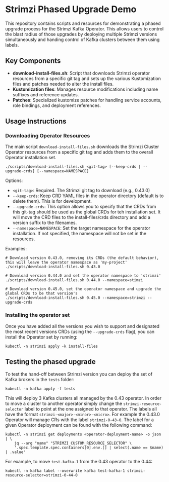 # Strimzi Phased Upgrade Demo

This repository contains scripts and resources for demonstrating a phased upgrade process for the Strimzi Kafka Operator.
This allows users to control the blast radius of those upgrades by deploying multiple Strimzi versions simultaneously and handing control of Kafka clusters between them using labels. 

## Key Components

- **download-install-files.sh**: Script that downloads Strimzi operator resources from a specific git tag and sets up the various Kustomization files and patches needed to alter the install files.
- **Kustomization files**: Manages resource modifications including name suffixes and reference updates.
- **Patches**: Specialized kustomize patches for handling service accounts, role bindings, and deployment references.

## Usage Instructions

### Downloading Operator Resources

The main script `download-install-files.sh` downloads the Strimzi Cluster Operator resources from a specific git tag and adds them to the overall Operator installation set.

```shell
./scripts/download-install-files.sh <git-tag> [--keep-crds | --upgrade-crds] [--namespace=NAMESPACE] 
```

Options:

- `<git-tag>`: Required. The Strimzi git tag to download (e.g., 0.43.0)
- `--keep-crds`: Keep CRD YAML files in the operator directory (default is to delete them). This is for development.
- `--upgrade-crds`: This option allows you to specify that the CRDs from this git-tag should be used as the global CRDs for teh installation set. It will move the CRD files to the install-files/crds directory and add a version suffix to the filenames. 
- `--namespace=NAMESPACE`: Set the target namespace for the operator installation. If not specified, the namespace will not be set in the resources.

Examples:

```shell
# Download version 0.43.0, removing its CRDs (the default behavior), this will leave the operator namespace as 'my-project'
./scripts/download-install-files.sh 0.43.0

# Download version 0.44.0 and set the operator namespace to 'strimzi'
./scripts/download-install-files.sh 0.44.0 --namespace=stimzi

# Download version 0.45.0, set the operator namespace and upgrade the global CRDs to be that version's
./scripts/download-install-files.sh 0.45.0 --namespace=strimzi --upgrade-crds

```

### Installing the operator set

Once you have added all the versions you wish to support and designated the most recent versions CRDs (using the `--upgrade-crds` flag), you can install the Operator set by running:

```shell
kubectl -n strimzi apply -k install-files
```

## Testing the phased upgrade

To test the hand-off between Strimzi version you can deploy the set of Kafka brokers in the `tests` folder:

```shell
kubectl -n kafka apply -f tests
```

This will deploy 3 Kafka clusters all managed by the 0.43 operator.
In order to move a cluster to another operator simply change the `strimzi-resource-selector` label to point at the one assigned to that operator.
The labels all have the format `strimzi-<major>-<minor>-<micro>`. 
For example the 0.43.0 Operator will manage CRs with the label `strimzi-0-43-0`. 
The label for a given Operator deployment can be found with the following command:

```shell
kubectl -n strimzi get deployments <operator-deployment-name> -o json | \
    jq --arg "name" "STRIMZI_CUSTOM_RESOURCE_SELECTOR" \
    '.spec.template.spec.containers[0].env.[] | select(.name == $name) | .value'
```

For example, to move `test-kafka-1` from the 0.43 operator to the 0.44: 
```shell
kubectl -n kafka label --overwrite kafka test-kafka-1 strimzi-resource-selector=strimzi-0-44-0
```

